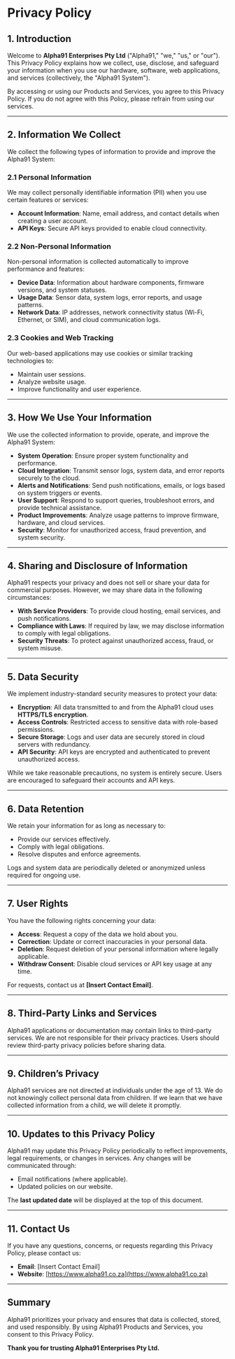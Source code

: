 # **Privacy Policy**

## **1. Introduction**
Welcome to **Alpha91 Enterprises Pty Ltd** ("Alpha91," "we," "us," or "our"). This Privacy Policy explains how we collect, use, disclose, and safeguard your information when you use our hardware, software, web applications, and services (collectively, the "Alpha91 System").

By accessing or using our Products and Services, you agree to this Privacy Policy. If you do not agree with this Policy, please refrain from using our services.

---

## **2. Information We Collect**
We collect the following types of information to provide and improve the Alpha91 System:

### **2.1 Personal Information**
We may collect personally identifiable information (PII) when you use certain features or services:
- **Account Information**: Name, email address, and contact details when creating a user account.
- **API Keys**: Secure API keys provided to enable cloud connectivity.

### **2.2 Non-Personal Information**
Non-personal information is collected automatically to improve performance and features:
- **Device Data**: Information about hardware components, firmware versions, and system statuses.
- **Usage Data**: Sensor data, system logs, error reports, and usage patterns.
- **Network Data**: IP addresses, network connectivity status (Wi-Fi, Ethernet, or SIM), and cloud communication logs.

### **2.3 Cookies and Web Tracking**
Our web-based applications may use cookies or similar tracking technologies to:
- Maintain user sessions.
- Analyze website usage.
- Improve functionality and user experience.

---

## **3. How We Use Your Information**
We use the collected information to provide, operate, and improve the Alpha91 System:

- **System Operation**: Ensure proper system functionality and performance.
- **Cloud Integration**: Transmit sensor logs, system data, and error reports securely to the cloud.
- **Alerts and Notifications**: Send push notifications, emails, or logs based on system triggers or events.
- **User Support**: Respond to support queries, troubleshoot errors, and provide technical assistance.
- **Product Improvements**: Analyze usage patterns to improve firmware, hardware, and cloud services.
- **Security**: Monitor for unauthorized access, fraud prevention, and system security.

---

## **4. Sharing and Disclosure of Information**
Alpha91 respects your privacy and does not sell or share your data for commercial purposes. However, we may share data in the following circumstances:

- **With Service Providers**: To provide cloud hosting, email services, and push notifications.
- **Compliance with Laws**: If required by law, we may disclose information to comply with legal obligations.
- **Security Threats**: To protect against unauthorized access, fraud, or system misuse.

---

## **5. Data Security**
We implement industry-standard security measures to protect your data:
- **Encryption**: All data transmitted to and from the Alpha91 cloud uses **HTTPS/TLS encryption**.
- **Access Controls**: Restricted access to sensitive data with role-based permissions.
- **Secure Storage**: Logs and user data are securely stored in cloud servers with redundancy.
- **API Security**: API keys are encrypted and authenticated to prevent unauthorized access.

While we take reasonable precautions, no system is entirely secure. Users are encouraged to safeguard their accounts and API keys.

---

## **6. Data Retention**
We retain your information for as long as necessary to:
- Provide our services effectively.
- Comply with legal obligations.
- Resolve disputes and enforce agreements.

Logs and system data are periodically deleted or anonymized unless required for ongoing use.

---

## **7. User Rights**
You have the following rights concerning your data:
- **Access**: Request a copy of the data we hold about you.
- **Correction**: Update or correct inaccuracies in your personal data.
- **Deletion**: Request deletion of your personal information where legally applicable.
- **Withdraw Consent**: Disable cloud services or API key usage at any time.

For requests, contact us at **[Insert Contact Email]**.

---

## **8. Third-Party Links and Services**
Alpha91 applications or documentation may contain links to third-party services. We are not responsible for their privacy practices. Users should review third-party privacy policies before sharing data.

---

## **9. Children’s Privacy**
Alpha91 services are not directed at individuals under the age of 13. We do not knowingly collect personal data from children. If we learn that we have collected information from a child, we will delete it promptly.

---

## **10. Updates to this Privacy Policy**
Alpha91 may update this Privacy Policy periodically to reflect improvements, legal requirements, or changes in services. Any changes will be communicated through:
- Email notifications (where applicable).
- Updated policies on our website.

The **last updated date** will be displayed at the top of this document.

---

## **11. Contact Us**
If you have any questions, concerns, or requests regarding this Privacy Policy, please contact us:

- **Email**: [Insert Contact Email]  
- **Website**: [https://www.alpha91.co.za](https://www.alpha91.co.za)

---

## **Summary**
Alpha91 prioritizes your privacy and ensures that data is collected, stored, and used responsibly. By using Alpha91 Products and Services, you consent to this Privacy Policy.

**Thank you for trusting Alpha91 Enterprises Pty Ltd.**
